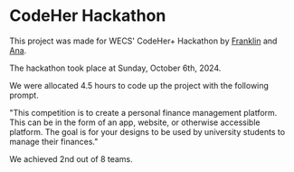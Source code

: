 # CodeHer Hackathon

This project was made for WECS' CodeHer+ Hackathon by [Franklin](https://github.com/FranklinJiaChen) and [Ana](https://github.com/fluffyponyy).

The hackathon took place at Sunday, October 6th, 2024.

We were allocated 4.5 hours to code up the project with the following prompt.

"This competition is to create a personal finance management platform. This can be in the form of an app,
website, or otherwise accessible platform. The goal is for your designs to be used by university students to
manage their finances."

We achieved 2nd out of 8 teams.
